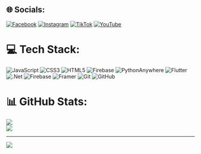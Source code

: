 
## 🌐 Socials:
[![Facebook](https://img.shields.io/badge/Facebook-%231877F2.svg?logo=Facebook&logoColor=white)](https://facebook.com/erentrn4) [![Instagram](https://img.shields.io/badge/Instagram-%23E4405F.svg?logo=Instagram&logoColor=white)](https://instagram.com/515.eren) [![TikTok](https://img.shields.io/badge/TikTok-%23000000.svg?logo=TikTok&logoColor=white)](https://tiktok.com/@user6732101907) [![YouTube](https://img.shields.io/badge/YouTube-%23FF0000.svg?logo=YouTube&logoColor=white)](https://youtube.com/@izliyorumsadece367) 

# 💻 Tech Stack:
![JavaScript](https://img.shields.io/badge/javascript-%23323330.svg?style=for-the-badge&logo=javascript&logoColor=%23F7DF1E) ![CSS3](https://img.shields.io/badge/css3-%231572B6.svg?style=for-the-badge&logo=css3&logoColor=white) ![HTML5](https://img.shields.io/badge/html5-%23E34F26.svg?style=for-the-badge&logo=html5&logoColor=white) ![Firebase](https://img.shields.io/badge/firebase-%23039BE5.svg?style=for-the-badge&logo=firebase) ![PythonAnywhere](https://img.shields.io/badge/pythonanywhere-%232F9FD7.svg?style=for-the-badge&logo=pythonanywhere&logoColor=151515) ![Flutter](https://img.shields.io/badge/Flutter-%2302569B.svg?style=for-the-badge&logo=Flutter&logoColor=white) ![.Net](https://img.shields.io/badge/.NET-5C2D91?style=for-the-badge&logo=.net&logoColor=white) ![Firebase](https://img.shields.io/badge/firebase-a08021?style=for-the-badge&logo=firebase&logoColor=ffcd34) ![Framer](https://img.shields.io/badge/Framer-black?style=for-the-badge&logo=framer&logoColor=blue) ![Git](https://img.shields.io/badge/git-%23F05033.svg?style=for-the-badge&logo=git&logoColor=white) ![GitHub](https://img.shields.io/badge/github-%23121011.svg?style=for-the-badge&logo=github&logoColor=white)
# 📊 GitHub Stats:
![](https://github-readme-stats.vercel.app/api?username=erenturan16&theme=prussian&hide_border=false&include_all_commits=false&count_private=false)<br/>
![](https://github-readme-streak-stats.herokuapp.com/?user=erenturan16&theme=prussian&hide_border=false)<br/>

---
[![](https://visitcount.itsvg.in/api?id=erenturan16&icon=5&color=0)](https://visitcount.itsvg.in)

<!-- Proudly created with GPRM ( https://gprm.itsvg.in ) -->
